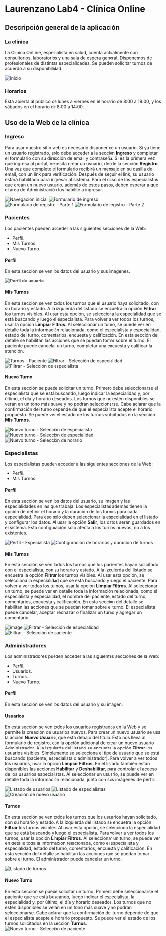 # Laurenzano Lab4 - Clínica Online
## Descripción general de la aplicación
### La clínica
La Clínica OnLine, especialista en salud, cuenta actualmente con consultorios, laboratorios y una sala de espera general.
Disponemos de profesionales de distintas especialidades. Se pueden solicitar turnos de acuerdo a su disponibilidad.

![Inicio](https://github.com/nlaurenzano/laurenzano-lab4-TP-clinica/assets/21069517/d0c60ecc-6cc8-4848-8cad-4e90a2fb41bc)

### Horarios
Está abierta al público de lunes a viernes en el horario de 8:00 a 19:00, y los sábados en el horario de 8:00 a 14:00.

## Uso de la Web de la clínica
### Ingreso
Para usar nuestro sitio web es necesario disponer de un usuario.
Si ya tiene un usuario registrado, solo debe acceder a la sección **Ingreso** y completar el formulario con su dirección de email y contraseña.
Si es la primera vez que ingresa al portal, necesita crear un usuario, desde la sección **Registro**. Una vez que complete el formulario recibirá un mensaje en su casilla de email, con un link para verificación. Después de seguir el link, su usuario estará habilitado para ingresar al sistema.
Para el caso de los especialistas que crean un nuevo usuario, además de estos pasos, deben esperar a que el área de Administración los habilite a ingresar.

![Navegación inicial](https://github.com/nlaurenzano/laurenzano-lab4-TP-clinica/assets/21069517/ee2a4ff2-6704-49d7-82c9-d56591c06280)
![Formulario de ingreso](https://github.com/nlaurenzano/laurenzano-lab4-TP-clinica/assets/21069517/497377a9-d89f-4660-a273-44c6a89e7cb3)
![Formulario de registro - Parte 1](https://github.com/nlaurenzano/laurenzano-lab4-TP-clinica/assets/21069517/eb9fe8e6-350d-4199-8be0-2c0f5caed137)
![Formulario de registro - Parte 2](https://github.com/nlaurenzano/laurenzano-lab4-TP-clinica/assets/21069517/d2b3aa07-93f1-4be3-93d2-a8fa03d74c54)

### Pacientes
Los pacientes pueden acceder a las siguientes secciones de la Web:
-	Perfil.
-	Mis Turnos.
-	Nuevo Turno.

#### Perfil
En esta sección se ven los datos del usuario y sus imágenes.

![Perfil de usuario](https://github.com/nlaurenzano/laurenzano-lab4-TP-clinica/assets/21069517/dc738f41-32db-4a42-b2e1-2eaf6633cbd4)

#### Mis Turnos
En esta sección se ven todos los turnos que el usuario haya solicitado, con su horario y estado.
A la izquierda del listado se encuetra la opción **Filtrar** los turnos visibles. Al usar esta opción, se selecciona la especialidad que se está buscando y luego el especialista. Para volver a ver todos los turnos, usar la opción **Limpiar Filtros**.
Al seleccionar un turno, se puede ver en detalle toda la información relacionada, como el especialista y especialidad, estado del turno, comentarios, encuesta y calificación. En esta sección del detalle se habilitan las acciones que se puedan tomar sobre el turno. El paciente puede cancelar un turno, completar una encuesta y calificar la atención.

![Turnos - Paciente](https://github.com/nlaurenzano/laurenzano-lab4-TP-clinica/assets/21069517/5eb05452-e31e-4c67-b32a-c6c682f9a398)
![Filtrar - Selección de especialidad](https://github.com/nlaurenzano/laurenzano-lab4-TP-clinica/assets/21069517/2f658607-1f45-457c-9103-dec7cfaba204)
![Filtrar - Selección de especialista](https://github.com/nlaurenzano/laurenzano-lab4-TP-clinica/assets/21069517/dd49ab57-6b4d-41a0-863d-9a657a4a4a1d)

#### Nuevo Turno
En esta sección se puede solicitar un turno.
Primero debe seleccionarse el especialista que se está buscando, luego indicar la especialidad y, por último, el día y horario deseados. Los turnos que no estén disponibles se verán en un tono más suave y no podrán seleccionarse. Cabe aclarar que la confirmación del turno depende de que el especialista acepte el horario propuesto.
Se puede ver el estado de los turnos solicitados en la sección **Mis Turnos**.

![Nuevo turno - Selección de especialista](https://github.com/nlaurenzano/laurenzano-lab4-TP-clinica/assets/21069517/8ca7079d-77c5-446e-8cb3-ef174025ad75)
![Nuevo turno - Selección de especialidad](https://github.com/nlaurenzano/laurenzano-lab4-TP-clinica/assets/21069517/33ea97ef-6913-4bb2-9008-9d2fb364706e)
![Nuevo turno - Selección de horario](https://github.com/nlaurenzano/laurenzano-lab4-TP-clinica/assets/21069517/6388f3be-4398-4213-99c5-233a1597b751)

### Especialistas
Los especialistas pueden acceder a las siguientes secciones de la Web:
-	Perfil.
-	Mis Turnos.

#### Perfil
En esta sección se ven los datos del usuario, su imagen y las especialidades en las que trabaja.
Los especialistas además tienen la opción de definir el horario y la duración de los turnos para cada especialidad. Para eso solo deben seleccionar la especialidad en el listado y configurar los datos. Al usar la opción **Salir**, los datos serán guardados en el sistema.
Esta configuración solo afecta a los turnos nuevos, no a los existentes.

![Perfil - Especialista](https://github.com/nlaurenzano/laurenzano-lab4-TP-clinica/assets/21069517/cbd51548-ac2c-4d23-b592-a9dd8a0c8c00)
![Configuración de horarios y duración de turnos](https://github.com/nlaurenzano/laurenzano-lab4-TP-clinica/assets/21069517/7ddce981-5783-4fb9-b288-5b179604a228)

#### Mis Turnos
En esta sección se ven todos los turnos que los pacientes hayan solicitado con el especialista, con su horario y estado.
A la izquierda del listado se encuetra la opción **Filtrar** los turnos visibles. Al usar esta opción, se selecciona la especialidad que se está buscando y luego el paciente. Para volver a ver todos los turnos, usar la opción **Limpiar Filtros**.
Al seleccionar un turno, se puede ver en detalle toda la información relacionada, como el especialista y especialidad, el nombre del paciente, estado del turno, comentarios, encuesta y calificación. En esta sección del detalle se habilitan las acciones que se puedan tomar sobre el turno. El especialista puede cancelar, aceptar, rechazar o finalizar un turno y agregar un comentario.

![image](https://github.com/nlaurenzano/laurenzano-lab4-TP-clinica/assets/21069517/ea1cea94-0aa0-4943-89f0-f38d5e0fdc32)
![Filtrar - Selección de especialidad](https://github.com/nlaurenzano/laurenzano-lab4-TP-clinica/assets/21069517/d40f9a4a-6f64-4d8c-aa90-ed2361e07fe9)
![Filtrar - Selección de paciente](https://github.com/nlaurenzano/laurenzano-lab4-TP-clinica/assets/21069517/ed3b37c4-eb5d-4f5a-a354-eedcd4ae0bf6)

### Administradores
Los administradores pueden acceder a las siguientes secciones de la Web:
-	Perfil.
-	Usuarios.
-	Turnos.
-	Nuevo Turno.

#### Perfil
En esta sección se ven los datos del usuario y su imagen.

#### Usuarios
En esta sección se ven todos los usuarios registrados en la Web y se permite la creación de usuarios nuevos.
Para crear un nuevo usuario se usa la acción **Nuevo Usuario**, que está debajo del título. Esto nos lleva al formulario de registro, con la opción adicional de crear un nuevo usuario Administrador.
A la izquierda del listado se encuetra la opción **Filtrar** los usuarios visibles. Simplemente se selecciona el tipo de usuario que se está buscando (paciente, especialista o administrador). Para volver a ver todos los usuarios, usar la opción **Limpiar Filtros**.
En el listado también están disponibles las acciones **Habilitar** y **Deshabilitar**, para controlar el acceso de los usuarios especialistas.
Al seleccionar un usuario, se puede ver en detalle toda la información relacionada, junto con sus imágenes de perfil.

![Listado de usuarios](https://github.com/nlaurenzano/laurenzano-lab4-TP-clinica/assets/21069517/c30c5ab1-61a2-4487-824f-01493c282b56)
![Listado de especialistas](https://github.com/nlaurenzano/laurenzano-lab4-TP-clinica/assets/21069517/8abe2291-1a5a-44d6-896a-5904c6c4175b)
![Creación de nuevo usuario](https://github.com/nlaurenzano/laurenzano-lab4-TP-clinica/assets/21069517/6209869c-1df5-4ad8-84c0-5b43fbbf613b)

#### Turnos
En esta sección se ven todos los turnos que los usuarios hayan solicitado, con su horario y estado.
A la izquierda del listado se encuetra la opción **Filtrar** los turnos visibles. Al usar esta opción, se selecciona la especialidad que se está buscando y luego el especialista. Para volver a ver todos los turnos, usar la opción **Limpiar Filtros**.
Al seleccionar un turno, se puede ver en detalle toda la información relacionada, como el especialista y especialidad, estado del turno, comentarios, encuesta y calificación. En esta sección del detalle se habilitan las acciones que se puedan tomar sobre el turno. El administrador puede cancelar un turno.

![Listado de turnos](https://github.com/nlaurenzano/laurenzano-lab4-TP-clinica/assets/21069517/f4dce730-9fce-48fa-91cc-116478c02219)

#### Nuevo Turno
En esta sección se puede solicitar un turno.
Primero debe seleccionarse el paciente que se está buscando, luego indicar el especialista, la especialidad y, por último, el día y horario deseados. Los turnos que no estén disponibles se verán en un tono más suave y no podrán seleccionarse. Cabe aclarar que la confirmación del turno depende de que el especialista acepte el horario propuesto.
Se puede ver el estado de los turnos solicitados en la sección **Turnos**.
![Nuevo turno - Selección de paciente](https://github.com/nlaurenzano/laurenzano-lab4-TP-clinica/assets/21069517/73886605-9288-48c1-aedb-f6b495b1946a)

